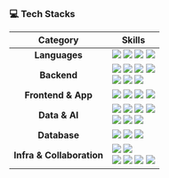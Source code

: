 ### 💻 Tech Stacks

| Category | Skills |
| :---: | --- |
| **Languages** | <img src="https://img.shields.io/badge/Java-007396?logo=openjdk&logoColor=white"> <img src="https://img.shields.io/badge/Python-3776AB?logo=python&logoColor=white"> <img src="https://img.shields.io/badge/JavaScript-F7DF1E?logo=javascript&logoColor=black"> <img src="https://img.shields.io/badge/C%23-239120?logo=c-sharp&logoColor=white"> |
| **Backend** | <img src="https://img.shields.io/badge/Spring-6DB33F?logo=spring&logoColor=white"> <img src="https://img.shields.io/badge/Spring Boot-6DB33F?logo=spring-boot&logoColor=white"> <img src="https://img.shields.io/badge/JPA-A8775A?logoColor=white"> <img src="https://img.shields.io/badge/MyBatis-030F16?logo=mybatis&logoColor=white"> <br> <img src="https://img.shields.io/badge/RESTful API-005D93?logo=swagger&logoColor=white"> <img src="https://img.shields.io/badge/JUnit-25A162?logo=junit5&logoColor=white"> <img src="https://img.shields.io/badge/JSP / Servlet-E56524?logo=apachetomcat&logoColor=white"> |
| **Frontend & App** | <img src="https://img.shields.io/badge/React-61DAFB?logo=react&logoColor=black"> <img src="https://img.shields.io/badge/HTML5-E34F26?logo=html5&logoColor=white"> <img src="https://img.shields.io/badge/CSS3-1572B6?logo=css3&logoColor=white"> <img src="https://img.shields.io/badge/jQuery-0769AD?logo=jquery&logoColor=white"> |
| **Data & AI** | <img src="https://img.shields.io/badge/Machine Learning-FF8400?logo=scikit-learn&logoColor=white"> <img src="https://img.shields.io/badge/Deep Learning-FF6F00?logo=tensorflow&logoColor=white"> <img src="https://img.shields.io/badge/OpenCV-5C3EE8?logo=opencv&logoColor=white"> <img src="https://img.shields.io/badge/NLP-4A90E2?logoColor=white"> <br> <img src="https://img.shields.io/badge/LLM (GPT API)-00A67E?logo=openai&logoColor=white"> <img src="https://img.shields.io/badge/Selenium-43B02A?logo=selenium&logoColor=white"> <img src="https.img.shields.io/badge/BeautifulSoup-842E1B?logoColor=white"> |
| **Database** | <img src="https://img.shields.io/badge/MySQL-4479A1?logo=mysql&logoColor=white"> <img src="https://img.shields.io/badge/Oracle-F80000?logo=oracle&logoColor=white"> <img src="https://img.shields.io/badge/SQL-D32F2F?logoColor=white"> |
| **Infra & Collaboration** | <img src="https://img.shields.io/badge/AWS RDS-527FFF?logo=amazonrds&logoColor=white"> <img src="https://img.shields.io/badge/AWS S3-569A31?logo=amazons3&logoColor=white"> <br> <img src="https://img.shields.io/badge/Git-F05032?logo=git&logoColor=white"> <img src="https://img.shields.io/badge/GitHub-181717?logo=github&logoColor=white"> <img src="https://img.shields.io/badge/Slack-4A154B?logo=slack&logoColor=white"> <img src="https://img.shields.io/badge/Notion-000000?logo=notion&logoColor=white"> |
